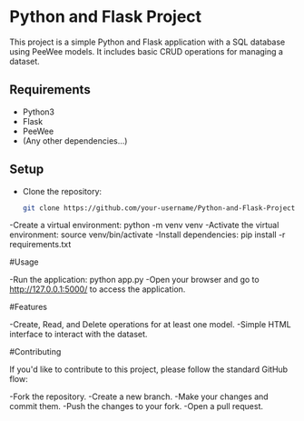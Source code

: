 # Python and Flask Project

This project is a simple Python and Flask application with a SQL database using PeeWee models. It includes basic CRUD operations for managing a dataset.

## Requirements

- Python3
- Flask
- PeeWee
- (Any other dependencies...)

## Setup

- Clone the repository:

  ```bash
  git clone https://github.com/your-username/Python-and-Flask-Project.git
  ```

-Create a virtual environment: python -m venv venv
-Activate the virtual environment: source venv/bin/activate
-Install dependencies: pip install -r requirements.txt

#Usage

-Run the application: python app.py
-Open your browser and go to http://127.0.0.1:5000/ to access the application.

#Features

-Create, Read, and Delete operations for at least one model.
-Simple HTML interface to interact with the dataset.

#Contributing

If you'd like to contribute to this project, please follow the standard GitHub flow:

-Fork the repository.
-Create a new branch.
-Make your changes and commit them.
-Push the changes to your fork.
-Open a pull request.
